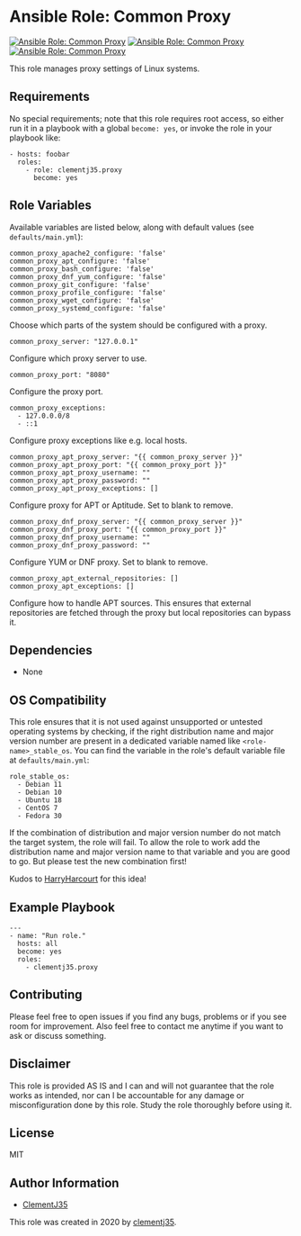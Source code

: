# Ansible Role: Common Proxy

[![Ansible Role: Common Proxy](https://img.shields.io/ansible/role/55479?style=flat-square)](https://galaxy.ansible.com/clementj35/proxy)
[![Ansible Role: Common Proxy](https://img.shields.io/ansible/quality/55479?style=flat-square)](https://galaxy.ansible.com/clementj35/proxy)
[![Ansible Role: Common Proxy](https://img.shields.io/ansible/role/d/55479?style=flat-square)](https://galaxy.ansible.com/clementj35/proxy)

This role manages proxy settings of Linux systems.

## Requirements

No special requirements; note that this role requires root access, so either run it in a playbook with a global `become: yes`, or invoke the role in your playbook like:

    - hosts: foobar
      roles:
        - role: clementj35.proxy
          become: yes

## Role Variables

Available variables are listed below, along with default values (see `defaults/main.yml`):

    common_proxy_apache2_configure: 'false'
    common_proxy_apt_configure: 'false'
    common_proxy_bash_configure: 'false'
    common_proxy_dnf_yum_configure: 'false'
    common_proxy_git_configure: 'false'
    common_proxy_profile_configure: 'false'
    common_proxy_wget_configure: 'false'
    common_proxy_systemd_configure: 'false'

Choose which parts of the system should be configured with a proxy.

    common_proxy_server: "127.0.0.1"

Configure which proxy server to use.

    common_proxy_port: "8080"

Configure the proxy port.

    common_proxy_exceptions:
      - 127.0.0.0/8
      - ::1

Configure proxy exceptions like e.g. local hosts.

    common_proxy_apt_proxy_server: "{{ common_proxy_server }}"
    common_proxy_apt_proxy_port: "{{ common_proxy_port }}"
    common_proxy_apt_proxy_username: ""
    common_proxy_apt_proxy_password: ""
    common_proxy_apt_proxy_exceptions: []

Configure proxy for APT or Aptitude. Set to blank to remove.

    common_proxy_dnf_proxy_server: "{{ common_proxy_server }}"
    common_proxy_dnf_proxy_port: "{{ common_proxy_port }}"
    common_proxy_dnf_proxy_username: ""
    common_proxy_dnf_proxy_password: ""

Configure YUM or DNF proxy. Set to blank to remove.

    common_proxy_apt_external_repositories: []
    common_proxy_apt_exceptions: []

Configure how to handle APT sources. This ensures that external repositories are fetched through the proxy but local repositories can bypass it.

## Dependencies

  - None

## OS Compatibility

This role ensures that it is not used against unsupported or untested operating systems by checking, if the right distribution name and major version number are present in a dedicated variable named like `<role-name>_stable_os`. You can find the variable in the role's default variable file at `defaults/main.yml`:

    role_stable_os:
      - Debian 11
      - Debian 10
      - Ubuntu 18
      - CentOS 7
      - Fedora 30

If the combination of distribution and major version number do not match the target system, the role will fail. To allow the role to work add the distribution name and major version name to that variable and you are good to go. But please test the new combination first!

Kudos to [HarryHarcourt](https://github.com/HarryHarcourt) for this idea!

## Example Playbook

    ---
    - name: "Run role."
      hosts: all
      become: yes
      roles:
        - clementj35.proxy

## Contributing

Please feel free to open issues if you find any bugs, problems or if you see room for improvement. Also feel free to contact me anytime if you want to ask or discuss something.

## Disclaimer

This role is provided AS IS and I can and will not guarantee that the role works as intended, nor can I be accountable for any damage or misconfiguration done by this role. Study the role thoroughly before using it.

## License

MIT

## Author Information

- [ClementJ35](https://github.com/ClementJ35/)

This role was created in 2020 by [clementj35](http://clementj35.de/).
